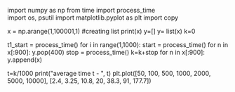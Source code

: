 import numpy as np 
from time import process_time  
import os, psutil 
import matplotlib.pyplot as plt 
import copy 

x = np.arange(1,100001,1) #creating list
print(x)
y=[]
y= list(x) 
k=0
  
t1_start = process_time()
for i in range(1,1000):
    start = process_time()
    for n in x[:900]:
        y.pop(400)
    stop = process_time()
    k=k+stop
    for n in x[:900]:
        y.append(x)
    
t=k/1000
print("average time t - ", t)
plt.plot([50, 100, 500, 1000, 2000, 5000, 10000], [2.4, 3.25, 10.8, 20, 38.3, 91, 177.7])
